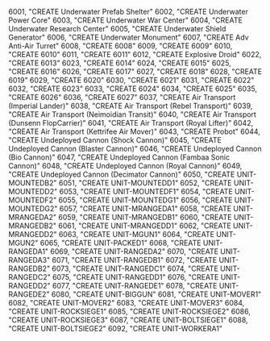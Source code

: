 ﻿6001, "CREATE Underwater Prefab Shelter"
6002, "CREATE Underwater Power Core"
6003, "CREATE Underwater War Center"
6004, "CREATE Underwater Research Center"
6005, "CREATE Underwater Shield Generator"
6006, "CREATE Underwater Monument"
6007, "CREATE Adv Anti-Air Turret"
6008, "CREATE 6008"
6009, "CREATE 6009"
6010, "CREATE 6010"
6011, "CREATE 6011"
6012, "CREATE Explosive Droid"
6022, "CREATE 6013"
6023, "CREATE 6014"
6024, "CREATE 6015"
6025, "CREATE 6016"
6026, "CREATE 6017"
6027, "CREATE 6018"
6028, "CREATE 6019"
6029, "CREATE 6020"
6030, "CREATE 6021"
6031, "CREATE 6022"
6032, "CREATE 6023"
6033, "CREATE 6024"
6034, "CREATE 6025"
6035, "CREATE 6026"
6036, "CREATE 6027"
6037, "CREATE Air Transport (Imperial Lander)"
6038, "CREATE Air Transport (Rebel Transport)"
6039, "CREATE Air Transport (Neimoidian Transit)"
6040, "CREATE Air Transport (Dunsenn FlopCarrier)"
6041, "CREATE Air Transport (Royal Lifter)"
6042, "CREATE Air Transport (Kettrifee Air Mover)"
6043, "CREATE Probot"
6044, "CREATE Undeployed Cannon (Shock Cannon)"
6045, "CREATE Undeployed Cannon (Blaster Cannon)"
6046, "CREATE Undeployed Cannon (Bio Cannon)"
6047, "CREATE Undeployed Cannon (Fambaa Sonic Cannon)"
6048, "CREATE Undeployed Cannon (Royal Cannon)"
6049, "CREATE Undeployed Cannon (Decimator Cannon)"
6050, "CREATE UNIT-MOUNTEDB2"
6051, "CREATE UNIT-MOUNTEDD1"
6052, "CREATE UNIT-MOUNTEDD2"
6053, "CREATE UNIT-MOUNTEDF1"
6054, "CREATE UNIT-MOUNTEDF2"
6055, "CREATE UNIT-MOUNTEDG1"
6056, "CREATE UNIT-MOUNTEDG2"
6057, "CREATE UNIT-MRANGEDA1"
6058, "CREATE UNIT-MRANGEDA2"
6059, "CREATE UNIT-MRANGEDB1"
6060, "CREATE UNIT-MRANGEDB2"
6061, "CREATE UNIT-MRANGEDD1"
6062, "CREATE UNIT-MRANGEDD2"
6063, "CREATE UNIT-MGUN1"
6064, "CREATE UNIT-MGUN2"
6065, "CREATE UNIT-PACKED1"
6068, "CREATE UNIT-RANGEDA1"
6069, "CREATE UNIT-RANGEDA2"
6070, "CREATE UNIT-RANGEDA3"
6071, "CREATE UNIT-RANGEDB1"
6072, "CREATE UNIT-RANGEDB2"
6073, "CREATE UNIT-RANGEDC1"
6074, "CREATE UNIT-RANGEDC2"
6075, "CREATE UNIT-RANGEDD1"
6076, "CREATE UNIT-RANGEDD2"
6077, "CREATE UNIT-RANGEDE1"
6078, "CREATE UNIT-RANGEDE2"
6080, "CREATE UNIT-BIGGUN"
6081, "CREATE UNIT-MOVER1"
6082, "CREATE UNIT-MOVER2"
6083, "CREATE UNIT-MOVER3"
6084, "CREATE UNIT-ROCKSIEGE1"
6085, "CREATE UNIT-ROCKSIEGE2"
6086, "CREATE UNIT-ROCKSIEGE3"
6087, "CREATE UNIT-BOLTSIEGE1"
6088, "CREATE UNIT-BOLTSIEGE2"
6092, "CREATE UNIT-WORKERA1"

